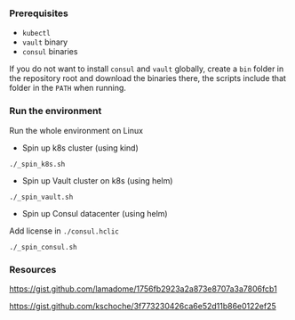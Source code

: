 ### Prerequisites

* `kubectl`
* `vault` binary
* `consul` binaries

If you do not want to install `consul` and `vault` globally, create a `bin` folder
in the repository root and download the binaries there, the scripts include that 
folder in the `PATH` when running.

### Run the environment

Run the whole environment on Linux

* Spin up k8s cluster (using kind)

```
./_spin_k8s.sh
```

* Spin up Vault cluster on k8s (using helm)

```
./_spin_vault.sh
```

* Spin up Consul datacenter (using helm)

Add license in `./consul.hclic`

```
./_spin_consul.sh
```

### Resources

https://gist.github.com/lamadome/1756fb2923a2a873e8707a3a7806fcb1

https://gist.github.com/kschoche/3f773230426ca6e52d11b86e0122ef25